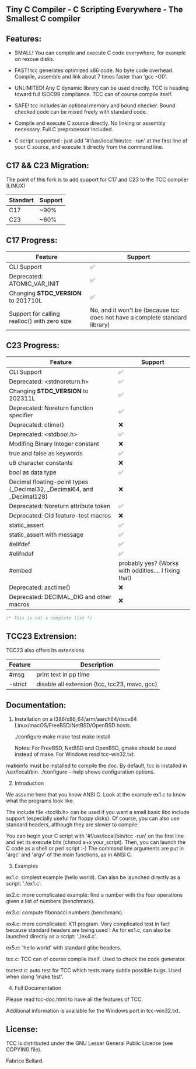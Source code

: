 Tiny C Compiler - C Scripting Everywhere - The Smallest C compiler
-----------------------------------------------------------------------

Features:
--------

- SMALL! You can compile and execute C code everywhere, for example on
  rescue disks.

- FAST! tcc generates optimized x86 code. No byte code
  overhead. Compile, assemble and link about 7 times faster than 'gcc
  -O0'.

- UNLIMITED! Any C dynamic library can be used directly. TCC is
  heading toward full ISOC99 compliance. TCC can of course compile
  itself.

- SAFE! tcc includes an optional memory and bound checker. Bound
  checked code can be mixed freely with standard code.

- Compile and execute C source directly. No linking or assembly
  necessary. Full C preprocessor included.

- C script supported : just add '#!/usr/local/bin/tcc -run' at the first
  line of your C source, and execute it directly from the command
  line.

C17 && C23 Migration:
--------------------

The point of this fork is to add support for C17 and C23 to the TCC compiler (LINUX)

| Standart | Support |
|----------|---------|
| C17      | ~90%     |
| C23      | ~60%      |

C17 Progress:
-------------
| Feature | Support |
|-|-|
| CLI Support | ✅ |
| Deprecated: ATOMIC_VAR_INIT | ✅ |
| Changing  __STDC_VERSION__ to 201710L | ✅ |
| Support for calling realloc() with zero size | No, and it won't be (because tcc does not have a complete standard library) |

С23 Progress:
-------------
| Feature | Support | 
|-|-|
| CLI Support | ✅ |
| Deprecated: <stdnoreturn.h> | ✅ |
| Changing  __STDC_VERSION__ to 202311L | ✅ |
| Deprecated: Noreturn function specifier | ✅ |
| Deprecated: ctime() | ❌ |
| Deprecated: <stdbool.h> | ✅ |
| Modifing Binary Integer constant | ❌ |
| true and false as keywords | ✅ |
| u8 character constants | ❌ |
| bool as data type | ✅ |
| Decimal floating-point types (_Decimal32, _Decimal64, and _Decimal128) | ❌ |
| Deprecated: Noreturn attribute token | ✅ |
| Deprecated: Old feature-test macros | ❌ |
| static_assert | ✅ |
| static_assert with message | ✅ |
| #elifdef | ✅ |
| #elifndef | ✅ |
| #embed | probably yes? (Works with oddities.... I fixing that) |
| Deprecated: asctime() | ❌ |
| Deprecated: DECIMAL_DIG and other macros | ❌ |

```c
/* This is not a complete list */
```

TCC23 Extrension:
-----------------

TCC23 also offers its extensions

| Feature | Description |
| - | - |
| #msg | print text in pp time |
| -strict | disable all extension (tcc, tcc23, msvc, gcc) |

Documentation:
-------------

1) Installation on a i386/x86_64/arm/aarch64/riscv64
   Linux/macOS/FreeBSD/NetBSD/OpenBSD hosts.

   ./configure
   make
   make test
   make install

   Notes: For FreeBSD, NetBSD and OpenBSD, gmake should be used instead of make.
   For Windows read tcc-win32.txt.

makeinfo must be installed to compile the doc.  By default, tcc is
installed in /usr/local/bin.  ./configure --help  shows configuration
options.


2) Introduction

We assume here that you know ANSI C. Look at the example ex1.c to know
what the programs look like.

The include file <tcclib.h> can be used if you want a small basic libc
include support (especially useful for floppy disks). Of course, you
can also use standard headers, although they are slower to compile.

You can begin your C script with '#!/usr/local/bin/tcc -run' on the first
line and set its execute bits (chmod a+x your_script). Then, you can
launch the C code as a shell or perl script :-) The command line
arguments are put in 'argc' and 'argv' of the main functions, as in
ANSI C.

3) Examples

ex1.c: simplest example (hello world). Can also be launched directly
as a script: './ex1.c'.

ex2.c: more complicated example: find a number with the four
operations given a list of numbers (benchmark).

ex3.c: compute fibonacci numbers (benchmark).

ex4.c: more complicated: X11 program. Very complicated test in fact
because standard headers are being used ! As for ex1.c, can also be launched
directly as a script: './ex4.c'.

ex5.c: 'hello world' with standard glibc headers.

tcc.c: TCC can of course compile itself. Used to check the code
generator.

tcctest.c: auto test for TCC which tests many subtle possible bugs. Used
when doing 'make test'.

4) Full Documentation

Please read tcc-doc.html to have all the features of TCC.

Additional information is available for the Windows port in tcc-win32.txt.

License:
-------

TCC is distributed under the GNU Lesser General Public License (see
COPYING file).

Fabrice Bellard.
